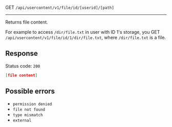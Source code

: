 GET `/api/usercontent/v1/file/id/[userid]/[path]`

---

Returns file content.

For example to access `/dir/file.txt` in user with ID 1's storage, you GET `/api/usercontent/v1/file/id/1/dir/file.txt`, where `/dir/file.txt` is a file.

## Response

Status code: `200`

```json
[file content]
```

## Possible errors

- `permission denied`
- `file not found`
- `type mismatch`
- `external`
